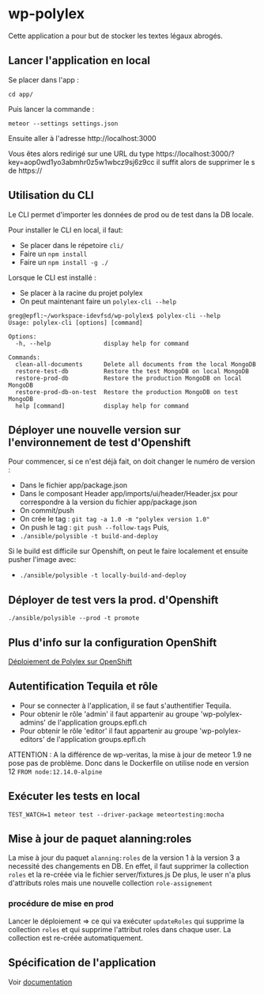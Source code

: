 # wp-polylex

Cette application a pour but de stocker les textes légaux abrogés.

## Lancer l'application en local 
Se placer dans l'app :

`cd app/`

Puis lancer la commande :

`meteor --settings settings.json`

Ensuite aller à l'adresse http://localhost:3000

Vous êtes alors redirigé sur une URL du type https://localhost:3000/?key=aop0wd1yo3abmhr0z5w1wbcz9sj6z9cc il suffit alors de supprimer le s de https://

## Utilisation du CLI

Le CLI permet d'importer les données de prod ou de test dans la DB locale.

Pour installer le CLI en local, il faut:
- Se placer dans le répetoire `cli/`
- Faire un `npm install`
- Faire un `npm install -g ./`

Lorsque le CLI est installé :
- Se placer à la racine du projet polylex
- On peut maintenant faire un `polylex-cli --help`

```
greg@epfl:~/workspace-idevfsd/wp-polylex$ polylex-cli --help 
Usage: polylex-cli [options] [command]

Options:
  -h, --help               display help for command

Commands:
  clean-all-documents      Delete all documents from the local MongoDB
  restore-test-db          Restore the test MongoDB on local MongoDB
  restore-prod-db          Restore the production MongoDB on local MongoDB
  restore-prod-db-on-test  Restore the production MongoDB on test MongoDB
  help [command]           display help for command
```

## Déployer une nouvelle version sur l'environnement de test d'Openshift
Pour commencer, si ce n'est déjà fait, on doit changer le numéro de version :
- Dans le fichier app/package.json
- Dans le composant Header app/imports/ui/header/Header.jsx pour correspondre à la version du fichier app/package.json
- On commit/push
- On crée le tag : `git tag -a 1.0 -m "polylex version 1.0"`
- On push le tag : `git push --follow-tags`
Puis,
- `./ansible/polysible -t build-and-deploy`

Si le build est difficile sur Openshift, on peut le faire localement et ensuite pusher l'image avec:
- `./ansible/polysible -t locally-build-and-deploy`

## Déployer de test vers la prod. d'Openshift

`./ansible/polysible --prod -t promote`

## Plus d'info sur la configuration OpenShift

<a href="https://docs.google.com/document/d/165DWXhxMyjb4EY8wQMwvGlTYUddYvgMnaAP2OR7-Foo" target="_blank">Déploiement de Polylex sur OpenShift</a>

## Autentification Tequila et rôle

- Pour se connecter à l'application, il se faut s'authentifier Tequila.
- Pour obtenir le rôle 'admin' il faut appartenir au groupe 'wp-polylex-admins' de l'application groups.epfl.ch
- Pour obtenir le rôle 'editor' il faut appartenir au groupe 'wp-polylex-editors' de l'application groups.epfl.ch

ATTENTION :
A la différence de wp-veritas, la mise à jour de meteor 1.9 ne pose pas de problème. Donc dans le Dockerfile on utilise node en version 12
`FROM node:12.14.0-alpine`

## Exécuter les tests en local

`TEST_WATCH=1 meteor test --driver-package meteortesting:mocha`

## Mise à jour de paquet alanning:roles

La mise à jour du paquet `alanning:roles` de la version 1 à la version 3 a necessité des changements en DB.
En effet, il faut supprimer la collection `roles` et la re-créée via le fichier server/fixtures.js
De plus, le user n'a plus d'attributs roles mais une nouvelle collection `role-assignement`

### procédure de mise en prod

Lancer le déploiement => ce qui va exécuter `updateRoles` qui supprime la collection `roles` et qui supprime l'attribut roles dans chaque user. La collection est re-créée automatiquement.

## Spécification de l'application
Voir [documentation](doc/SPECS.md)
